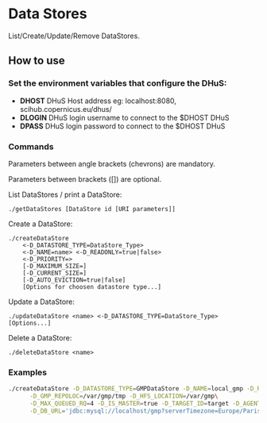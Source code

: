 # Data Stores
List/Create/Update/Remove DataStores.

## How to use

### Set the environment variables that configure the DHuS:

+ **DHOST** DHuS Host address eg: localhost:8080, scihub.copernicus.eu/dhus/
+ **DLOGIN** DHuS login username to connect to the $DHOST DHuS
+ **DPASS** DHuS login password to connect to the $DHOST DHuS

### Commands

Parameters between angle brackets (chevrons) are mandatory.

Parameters between brackets ([]) are optional.

List DataStores / print a DataStore:
```
./getDataStores [DataStore id [URI parameters]]
```

Create a DataStore:
```
./createDataStore
    <-D_DATASTORE_TYPE=DataStore_Type>
    <-D_NAME=name> <-D_READONLY=true|false>
    <-D_PRIORITY=>
    [-D_MAXIMUM_SIZE=]
    [-D_CURRENT_SIZE=]
    [-D_AUTO_EVICTION=true|false]
    [Options for choosen datastore type...]
```

Update a DataStore:
```
./updateDataStore <name> <-D_DATASTORE_TYPE=DataStore_Type> [Options...]
```

Delete a DataStore:
```
./deleteDataStore <name>
```

### Examples

```bash
./createDataStore -D_DATASTORE_TYPE=GMPDataStore -D_NAME=local_gmp -D_READONLY=true -D_PRIORITY=10\
      -D_GMP_REPOLOC=/var/gmp/tmp -D_HFS_LOCATION=/var/gmp\
      -D_MAX_QUEUED_RQ=4 -D_IS_MASTER=true -D_TARGET_ID=target -D_AGENT_ID=agent\
      -D_DB_URL='jdbc:mysql://localhost/gmp?serverTimezone=Europe/Paris' -D_DB_USER=gmp -D_DB_PASS=gmp
```
